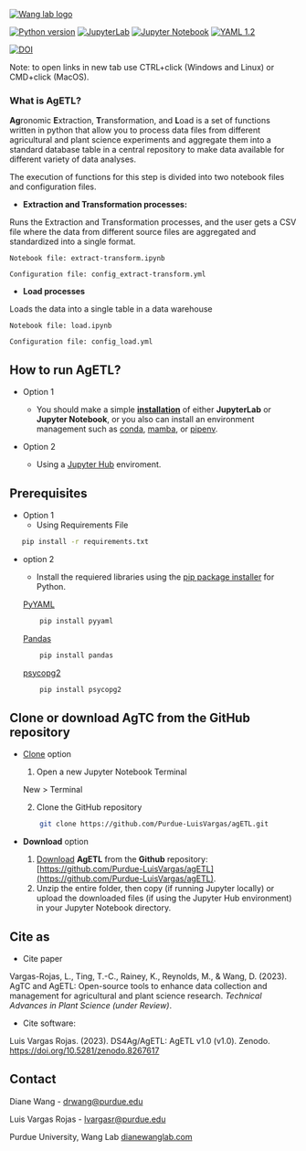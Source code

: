 [![Wang lab logo](https://static.wixstatic.com/media/c544bf_0e3064b159ae42238c83dca23bc352e8~mv2.png/v1/crop/x_0,y_0,w_1918,h_2080/fill/w_91,h_100,al_c,q_85,usm_0.66_1.00_0.01,enc_auto/lab_icon_3.png)](https://www.dianewanglab.com/)



[![Python version](https://img.shields.io/pypi/pyversions/pandas)](https://www.python.org/)
[![JupyterLab](https://img.shields.io/badge/Jupyter-lab-orange)](https://jupyter.org/)
[![Jupyter Notebook](https://img.shields.io/badge/Jupyter-Notebook-orange)](https://jupyter.org/)
[![YAML 1.2](https://img.shields.io/badge/YAML-1.2-success)](https://yaml.org/)


[![DOI](https://zenodo.org/badge/680897136.svg)](https://zenodo.org/badge/latestdoi/680897136)

Note: to open links in new tab use CTRL+click (Windows and Linux) or CMD+click (MacOS). 

### What is AgETL?

**Ag**ronomic **E**xtraction, **T**ransformation, and **L**oad  is a set of functions written in python that allow you to process data files from different agricultural and plant science experiments and aggregate them into a standard database table in a central repository to make data available for different variety of data analyses. 

The execution of functions for this step is divided into two notebook files and configuration files. 

- **Extraction and Transformation processes:** 

Runs the Extraction and Transformation processes, and the user gets a CSV file where the data from different source files are aggregated and standardized into a single format.

    Notebook file: extract-transform.ipynb

    Configuration file: config_extract-transform.yml
    
- **Load processes** 

Loads the data into a single table in a data warehouse

    Notebook file: load.ipynb

    Configuration file: config_load.yml
    

## How to run AgETL?

- Option 1
  - You should make a simple **[installation](https://jupyter.org/install "jupyter.org")** of either **JupyterLab** or **Jupyter Notebook**, or you also can install an environment management such as [conda](https://docs.conda.io/en/latest/), [mamba](https://mamba.readthedocs.io/), or [pipenv](https://pipenv.pypa.io/).
  
- Option 2
  - Using a [Jupyter Hub](https://jupyter.org/try) enviroment.

## Prerequisites

- Option 1
    - Using Requirements File 

 ```sh
    pip install -r requirements.txt
``` 
- option 2
     - Install the requiered libraries using the [pip package installer](https://pypi.org/project/pip/) for Python.

    [PyYAML](https://pypi.org/project/PyYAML/)
    ```sh
        pip install pyyaml
    
    ```
    [Pandas](https://pypi.org/project/pandas/)
    ```sh
        pip install pandas
    
    ```    
    [psycopg2](https://pypi.org/project/pandas/)
    ```sh
        pip install psycopg2 
    
    ```    

## Clone or download AgTC from the GitHub repository
    
- [Clone](https://docs.github.com/en/repositories/creating-and-managing-repositories/cloning-a-repository) option
    1. Open a new Jupyter Notebook Terminal
    
    New > Terminal 
    
    2. Clone the GitHub repository 
    
    ```sh
        git clone https://github.com/Purdue-LuisVargas/agETL.git
    
    ```
-  **Download** option

    1. [Download](https://docs.github.com/en/repositories/creating-and-managing-repositories/cloning-a-repository) **AgETL** from the **Github** repository: [https://github.com/Purdue-LuisVargas/agETL](https://github.com/Purdue-LuisVargas/agETL).
    2. Unzip the entire folder, then copy (if running Jupyter locally) or upload the downloaded files (if using the Jupyter Hub environment) in your Jupyter Notebook directory.

## Cite as

- Cite paper

Vargas-Rojas, L., Ting, T.-C., Rainey, K., Reynolds, M., & Wang, D. (2023). AgTC and AgETL: Open-source tools to enhance data collection and management for agricultural and plant science research. _Technical Advances in Plant Science (under Review)_.

- Cite software:

Luis Vargas Rojas. (2023). DS4Ag/AgETL: AgETL v1.0 (v1.0). Zenodo. https://doi.org/10.5281/zenodo.8267617
    
## Contact

Diane Wang - [drwang@purdue.edu](drwang@purdue.edu)


Luis Vargas Rojas - [lvargasr@purdue.edu](lvargasr@purdue.edu)


Purdue University, Wang Lab [dianewanglab.com](https://www.dianewanglab.com/)



